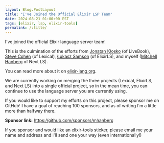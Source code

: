 ```yaml
---
layout: Blog.PostLayout
title: "I've Joined the Official Elixir LSP Team"
date: 2024-08-21 01:00:00 EST
tags: [elixir, lsp, elixir-tools]
permalink: /:title/
---
```


I've joined the official Elixir language server team!

This is the culmination of the efforts from [Jonatan Kłosko](https://github.com/jonatanklosko) (of LiveBook), [Steve Cohen](https://github.com/scohen) (of Lexical), [Łukasz Samson](https://github.com/lukaszsamson) (of ElixirLS), and myself ([Mitchell Hanberg](https://github.com/mhanberg) of Next LS). 

You can read more about it on [elixir-lang.org](https://elixir-lang.org/blog/2024/08/15/welcome-elixir-language-server-team/).

We are currently working on merging the three projects (Lexical, ElixirLS, and Next LS) into a single official project, so in the mean time, you can continue to use 
the language server you are currently using.

If you would like to support my efforts on this project, please sponsor me on GitHub! I have a goal of reaching 100 sponsors, and as of writing I'm a little more than halfway there.

**Sponsor link:** https://github.com/sponsors/mhanberg

If you sponsor and would like an elixir-tools sticker, please email me your name and address and I'll send one your way (even internationally!)

